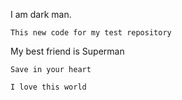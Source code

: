 I am dark man.

```
This new code for my test repository
```

My best friend is Superman

```
Save in your heart
```

```
I love this world
```
